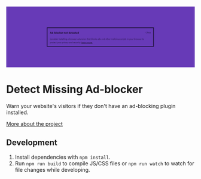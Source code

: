 ![Missing ad-blocker plugin thumbnail](./assets/banner-1544x500.png)

# Detect Missing Ad-blocker

Warn your website's visitors if they don't have an ad-blocking plugin installed.

[More about the project](https://stefanbohacek.com/project/detect-missing-adblocker-wordpress-plugin/)

## Development

1. Install dependencies with `npm install`.
2. Run `npm run build` to compile JS/CSS files or `npm run watch` to watch for file changes while developing.

